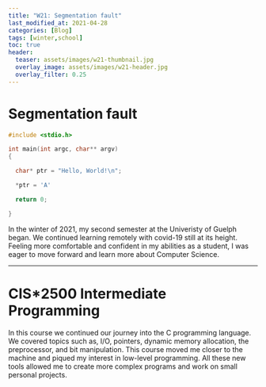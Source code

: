 ```yaml
---
title: "W21: Segmentation fault"
last_modified_at: 2021-04-28
categories: [Blog]
tags: [winter,school]
toc: true
header:
  teaser: assets/images/w21-thumbnail.jpg
  overlay_image: assets/images/w21-header.jpg
  overlay_filter: 0.25
---
```


# Segmentation fault

```c
#include <stdio.h>

int main(int argc, char** argv)
{

  char* ptr = "Hello, World!\n";

  *ptr = 'A'

  return 0;

}
```

In the winter of 2021, my second semester at the Univeristy of Guelph began. We continued learning remotely with covid-19 still at its height. Feeling more comfortable and confident in my abilities as a student, I was eager to move forward and learn more about Computer Science. 

***

# CIS*2500 Intermediate Programming

In this course we continued our journey into the C programming language. We covered topics such as, I/O, pointers, dynamic memory allocation, the preprocessor, and bit manipulation. This course moved me closer to the machine and piqued my interest in low-level programming. All these new tools allowed me to create more complex programs and work on small personal projects.